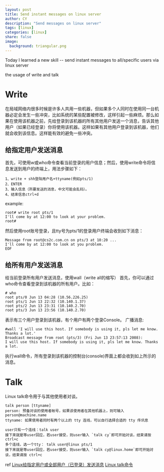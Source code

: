 ```yaml
---
layout: post
title: Send instant messages on linux server
author: CY
description: "Send messages on linux server"
tags: [linux]
categories: [linux]
share: false
image:
  background: triangular.png
---
```


Today I learned a new skill -- send instant messages to all/specific users via linux server

the usage of write and talk

# Write
在局域网络内很多时候是许多人共用一些机器，但如果多个人同时在使用同一台机器必定会发生一些冲突，比如系统的某些配置被修改，这样引起一些麻烦。那么如果在使用该机器之前，先给登录到该机器的所有其他用户发送一个消息，告诉其他用户（如果已经登录）你将使用该机器。这样如果有其他用户登录到该机器，他们就会收到该信息。这样能有效的避免一些冲突。

## 给指定用户发送消息
首先，可使用w或who命令查看当前登录的用户信息；然后，使用write命令将信息发送到用户的终端上，用法步骤如下：

```
1、write + shh登陆用户名+ttyname(例如pts/1)
2、ENTER
3、输入信息（所要发送的消息，中文可能会乱码）。
4、结束信息ctrl+d
```

example:

```
root# write root pts/1
I'll come by at 12:00 to look at your problem.
root#
```

然后使用root账号登录，且tty号为pts/1的登录用户终端会收到如下消息：

```
Message from root@cs2c.com.cn on pts/3 at 10:20 ...
I'll come by at 12:00 to look at you problem.
EOF
```

## 给所有用户发送消息
给当前登录所有用户发送消息，使用wall（write all的缩写）
首先，你可以通过who命令查看登录到该机器的所有用户。比如：

```
# who
root pts/0 Jun 13 04:28 (10.56.226.25)
root pts/1 Jun 13 22:32 (10.140.1.37)
root pts/2 Jun 13 23:31 (10.140.2.70)
root pts/3 Jun 13 23:56 (10.140.2.70)
```

表示有三个用户登录到该机器，有个用户有两个登录Console。
广播消息:

```
#wall 'I will use this host. If somebody is using it, pls let me know. Thanks a lot.'
Broadcast message from root (pts/3) (Fri Jun 13 23:57:13 2008):
I will use this host. If somebody is using it, pls let me know. Thanks a lot.
```

执行wall命令，所有登录到该机器的控制台(console)界面上都会收到如上所示的消息。

# Talk
Linux talk命令用于与其他使用者对谈。

```
talk person [ttyname]
person: 预备对谈的使用者帐号，如果该使用者在其他机器上，则可输入 person@machine.name
ttyname: 如果使用者同时有两个以上的 tty 连线，可以自行选择合适的 tty 传讯息
```
	user只有一个连线：talk user
	接下来就是等user回应，若user接受，则user输入 `talk cy`即可开始对谈，结束请按 ctrl+c
	多个连线，选一个tty： talk user@linux pts/1
    接下来就是等user回应，若user接受，则user输入 `talk cy@linux.home`即可开始对谈，结束请按 ctrl+c

ref
[Linux给指定用户或全部用户（已登录）发送消息](http://www.cnblogs.com/gaojun/p/3387427.html)
[Linux talk命令](http://www.runoob.com/linux/linux-comm-talk.html)